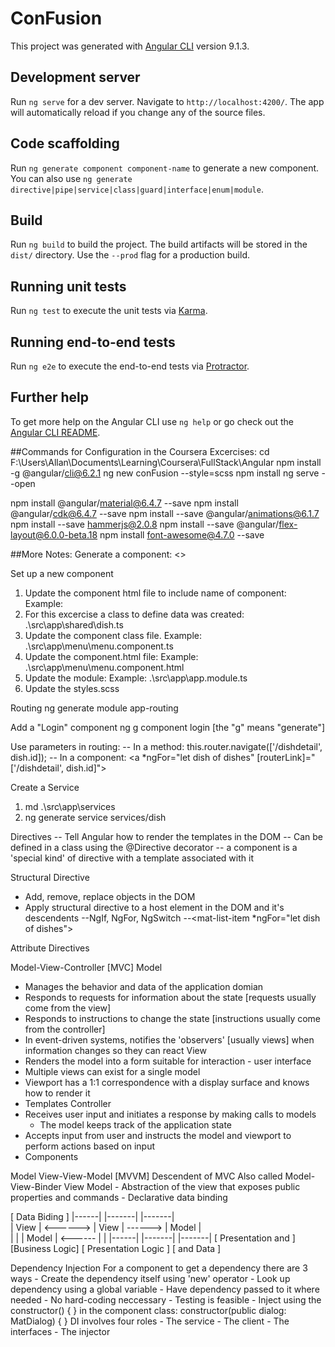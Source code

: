 # ConFusion

This project was generated with [Angular CLI](https://github.com/angular/angular-cli) version 9.1.3.

## Development server

Run `ng serve` for a dev server. Navigate to `http://localhost:4200/`. The app will automatically reload if you change any of the source files.

## Code scaffolding

Run `ng generate component component-name` to generate a new component. You can also use `ng generate directive|pipe|service|class|guard|interface|enum|module`.

## Build

Run `ng build` to build the project. The build artifacts will be stored in the `dist/` directory. Use the `--prod` flag for a production build.

## Running unit tests

Run `ng test` to execute the unit tests via [Karma](https://karma-runner.github.io).

## Running end-to-end tests

Run `ng e2e` to execute the end-to-end tests via [Protractor](http://www.protractortest.org/).

## Further help

To get more help on the Angular CLI use `ng help` or go check out the [Angular CLI README](https://github.com/angular/angular-cli/blob/master/README.md).

##Commands for Configuration in the Coursera Excercises:
cd F:\Users\Allan\Documents\Learning\Coursera\FullStack\Angular
npm install -g @angular/cli@6.2.1
ng new conFusion --style=scss
npm install
ng serve --open

npm install @angular/material@6.4.7 --save
npm install @angular/cdk@6.4.7 --save
npm install --save @angular/animations@6.1.7
npm install --save hammerjs@2.0.8
npm install --save @angular/flex-layout@6.0.0-beta.18
npm install font-awesome@4.7.0 --save

##More Notes:
Generate a component: <<component name>>

Set up a new component
1. Update the component html file to include name of component:
  Example: <app-menu></app-menu>
2. For this excercise a class to define data was created: .\src\app\shared\dish.ts
3. Update the component class file. Example: .\src\app\menu\menu.component.ts
4. Update the component.html file: Example: .\src\app\menu\menu.component.html
5. Update the module: Example: .\src\app\app.module.ts
6. Update the styles.scss

Routing
ng generate module app-routing

Add a "Login" component
ng g component login [the "g" means "generate"]

  Use parameters in routing:
  -- In a method: 
      this.router.navigate(['/dishdetail', dish.id]);
  -- In a component: 
      <a *ngFor="let dish of dishes" [routerLink]="['/dishdetail', dish.id]">


Create a Service
1. md .\src\app\services
2. ng generate service services/dish

Directives
-- Tell Angular how to render the templates in the DOM
-- Can be defined in a class using the @Directive decorator
-- a component is a 'special kind' of directive with a template associated with it

Structural Directive
- Add, remove, replace objects in the DOM
- Apply structural directive to a host element in the DOM and it's descendents
  --NgIf, NgFor, NgSwitch
  --<mat-list-item *ngFor="let dish of dishes">

Attribute Directives

Model-View-Controller [MVC]
Model 
  - Manages the behavior and data of the application domian
  - Responds to requests for information about the state [requests usually come from the view]
  - Responds to instructions to change the state [instructions usually come from the controller]
  - In event-driven systems, notifies the 'observers' [usually views] when information changes so they can react
View
  - Renders the model into a form suitable for interaction - user interface
  - Multiple views can exist for a single model
  - Viewport has a 1:1 correspondence with a display surface and knows how to render it
  - Templates
Controller
  - Receives user input and initiates a response by making calls to models
    - The model keeps track of the application state
  - Accepts input from user and instructs the model and viewport to perform actions based on input
  - Components  

Model View-View-Model [MVVM]
Descendent of MVC
Also called Model-View-Binder
  View Model
    - Abstraction of the view that exposes public properties and commands
    - Declarative data binding

[        Data Biding      ]
|------|          |-------|          |-------|  
| View | <------> | View  | ------>  | Model |     
|      |          | Model | <------  |       |
|------|          |-------|          |-------|
[     Presentation and    ]        [Business Logic]
[     Presentation Logic  ]        [  and Data    ] 

Dependency Injection
  For a component to get a dependency there are 3 ways
    - Create the dependency itself using 'new' operator
    - Look up dependency using a global variable
    - Have dependency passed to it where needed
      - No hard-coding neccessary
      - Testing is feasible
    - Inject using the constructor() { } in the component class:
      constructor(public dialog: MatDialog) { }
  DI involves four roles
    - The service
    - The client
    - The interfaces
    - The injector


  
